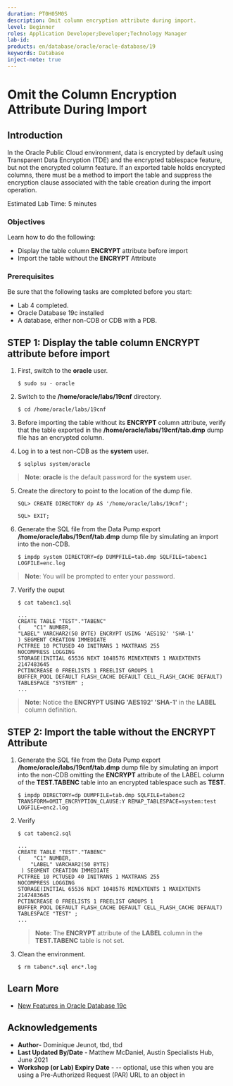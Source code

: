```yaml
---
duration: PT0H05M0S
description: Omit column encryption attribute during import.
level: Beginner
roles: Application Developer;Developer;Technology Manager
lab-id:
products: en/database/oracle/oracle-database/19
keywords: Database
inject-note: true
---
```

# Omit the Column Encryption Attribute During Import

## Introduction
In the Oracle Public Cloud environment, data is encrypted by default using Transparent Data Encryption (TDE) and the encrypted tablespace feature, but not the encrypted column feature. If an exported table holds encrypted columns, there must be a method to import the table and suppress the encryption clause associated with the table creation during the import operation.

Estimated Lab Time: 5 minutes

### Objectives

Learn how to do the following:

- Display the table column **ENCRYPT** attribute before import
- Import the table without the **ENCRYPT** Attribute



### Prerequisites

Be sure that the following tasks are completed before you start:

- Lab 4 completed.
- Oracle Database 19c installed
- A database, either non-CDB or CDB with a PDB.


## **STEP 1**: Display the table column **ENCRYPT** attribute before import

1. First, switch to the **oracle** user.
   
    ```
    $ sudo su - oracle
    ```

2. Switch to the **/home/oracle/labs/19cnf** directory.

    ````
    $ cd /home/oracle/labs/19cnf
    ````
<!--
3. Download the **tab.dmp** file onto your compute instance.
   
    ```
    $ wget https://docs.oracle.com/en/database/oracle/oracle-database/19/tutorial-dp-import-column-encryption-attribute/files/tab.dmp
    ```
-->
3. Before importing the table without its **ENCRYPT** column attribute, verify that the table exported in the **/home/oracle/labs/19cnf/tab.dmp** dump file has an encrypted column.

4. Log in to a test non-CDB as the **system** user.

    ```
    $ sqlplus system/oracle
    ```
>**Note**: **oracle** is the default password for the **system** user.

5. Create the directory to point to the location of the dump file.

    ```
    SQL> CREATE DIRECTORY dp AS '/home/oracle/labs/19cnf';

    SQL> EXIT; 
    ```
6. Generate the SQL file from the Data Pump export **/home/oracle/labs/19cnf/tab.dmp** dump file by simulating an import into the non-CDB.

    ```
    $ impdp system DIRECTORY=dp DUMPFILE=tab.dmp SQLFILE=tabenc1 LOGFILE=enc.log
    ```
>**Note**: You will be prompted to enter your password.

7. Verify the ouput

    ```
    $ cat tabenc1.sql
    ```
    ```
    ...
    CREATE TABLE "TEST"."TABENC" 
    (    "C1" NUMBER, 
    "LABEL" VARCHAR2(50 BYTE) ENCRYPT USING 'AES192' 'SHA-1'
    ) SEGMENT CREATION IMMEDIATE 
    PCTFREE 10 PCTUSED 40 INITRANS 1 MAXTRANS 255 
    NOCOMPRESS LOGGING
    STORAGE(INITIAL 65536 NEXT 1048576 MINEXTENTS 1 MAXEXTENTS 2147483645
    PCTINCREASE 0 FREELISTS 1 FREELIST GROUPS 1
    BUFFER_POOL DEFAULT FLASH_CACHE DEFAULT CELL_FLASH_CACHE DEFAULT)
    TABLESPACE "SYSTEM" ;
    ...
    ```
>**Note**: Notice the **ENCRYPT USING 'AES192' 'SHA-1'** in the **LABEL** column definition.
<!--
5. If you have substeps, still use numbered steps:

    1. Substep 1.

    2. Substep 2.

6. If you have a graphic, please include the ALT info in the square brackets and the title info in the double-quotes.

  ![Stack Information](images/stack-information-page.png "Stack Information page")


5. If you have a note, please use this format:

    > **Note**: This is a note.

6. If you have code, please use this format without any copy tags or highlightjs info. You can include prompts.

    ```
    $ Code line 1
    # Code line 2
    ```
-->


## **STEP 2**: Import the table without the **ENCRYPT** Attribute

1. Generate the SQL file from the Data Pump export **/home/oracle/labs/19cnf/tab.dmp** dump file by simulating an import into the non-CDB omitting the **ENCRYPT** attribute of the LABEL column of the **TEST.TABENC** table into an encrypted tablespace such as **TEST**.

    ```
    $ impdp DIRECTORY=dp DUMPFILE=tab.dmp SQLFILE=tabenc2 TRANSFORM=OMIT_ENCRYPTION_CLAUSE:Y REMAP_TABLESPACE=system:test LOGFILE=enc2.log
    ```

2. Verify

    ```
    $ cat tabenc2.sql
    ```

    ```
    ...
    CREATE TABLE "TEST"."TABENC" 
    (    "C1" NUMBER, 
        "LABEL" VARCHAR2(50 BYTE)
     ) SEGMENT CREATION IMMEDIATE 
    PCTFREE 10 PCTUSED 40 INITRANS 1 MAXTRANS 255 
    NOCOMPRESS LOGGING
    STORAGE(INITIAL 65536 NEXT 1048576 MINEXTENTS 1 MAXEXTENTS 2147483645
    PCTINCREASE 0 FREELISTS 1 FREELIST GROUPS 1
    BUFFER_POOL DEFAULT FLASH_CACHE DEFAULT CELL_FLASH_CACHE DEFAULT)
    TABLESPACE "TEST" ;
    ...
    ```
    >**Note**: The **ENCRYPT** attribute of the **LABEL** column in the **TEST.TABENC** table is not set.
3. Clean the environment.

    ```
    $ rm tabenc*.sql enc*.log
    ```
## Learn More

- [New Features in Oracle Database 19c](https://docs.oracle.com/en/database/oracle/oracle-database/19/newft/preface.html#GUID-E012DF0F-432D-4C03-A4C8-55420CB185F3)

## Acknowledgements

* **Author**- Dominique Jeunot, tbd, tbd
* **Last Updated By/Date** - Matthew McDaniel, Austin Specialists Hub, June 2021
* **Workshop (or Lab) Expiry Date** - <Month Year> -- optional, use this when you are using a Pre-Authorized Request (PAR) URL to an object in
